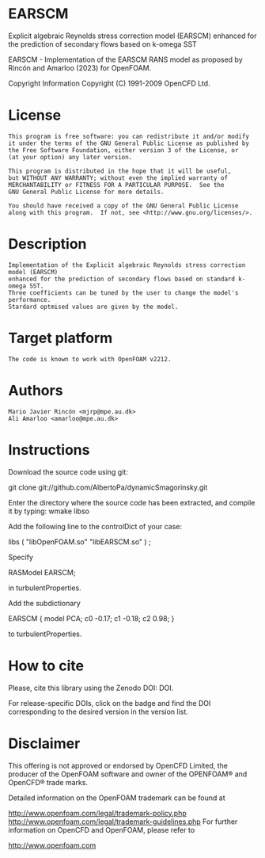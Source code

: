 # EARSCM
Explicit algebraic Reynolds stress correction model (EARSCM) enhanced for the prediction of secondary flows based on k-omega SST

EARSCM - Implementation of the EARSCM RANS model
         as proposed by Rincón and Amarloo (2023) for OpenFOAM.

Copyright Information
    Copyright (C) 1991-2009 OpenCFD Ltd.

# License
    This program is free software: you can redistribute it and/or modify
    it under the terms of the GNU General Public License as published by
    the Free Software Foundation, either version 3 of the License, or
    (at your option) any later version.

    This program is distributed in the hope that it will be useful,
    but WITHOUT ANY WARRANTY; without even the implied warranty of
    MERCHANTABILITY or FITNESS FOR A PARTICULAR PURPOSE.  See the
    GNU General Public License for more details.

    You should have received a copy of the GNU General Public License
    along with this program.  If not, see <http://www.gnu.org/licenses/>.

# Description
    Implementation of the Explicit algebraic Reynolds stress correction model (EARSCM)
    enhanced for the prediction of secondary flows based on standard k-omega SST.
    Three coefficients can be tuned by the user to change the model's performance.
    Stardard optmised values are given by the model.

# Target platform
    The code is known to work with OpenFOAM v2212.

# Authors
    Mario Javier Rincón <mjrp@mpe.au.dk>
    Ali Amarloo <amarloo@mpe.au.dk>

# Instructions

Download the source code using git:

git clone git://github.com/AlbertoPa/dynamicSmagorinsky.git

Enter the directory where the source code has been extracted, and compile it by typing: wmake libso

Add the following line to the controlDict of your case:

libs ( "libOpenFOAM.so" "libEARSCM.so" ) ;

Specify

RASModel EARSCM;

in turbulentProperties.

Add the subdictionary

EARSCM { model PCA; c0 -0.17; c1 -0.18; c2 0.98; }

to turbulentProperties.

# How to cite
Please, cite this library using the Zenodo DOI: DOI.

For release-specific DOIs, click on the badge and find the DOI corresponding to the desired version in the version list.

# Disclaimer
This offering is not approved or endorsed by OpenCFD Limited, the producer of the OpenFOAM software and owner of the OPENFOAM® and OpenCFD® trade marks.

Detailed information on the OpenFOAM trademark can be found at

http://www.openfoam.com/legal/trademark-policy.php
http://www.openfoam.com/legal/trademark-guidelines.php
For further information on OpenCFD and OpenFOAM, please refer to

http://www.openfoam.com
